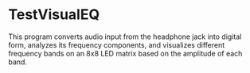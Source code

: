 # TestVisualEQ
This program converts audio input from the headphone jack into digital form, analyzes its frequency components, and visualizes different frequency bands on an 8x8 LED matrix based on the amplitude of each band.
